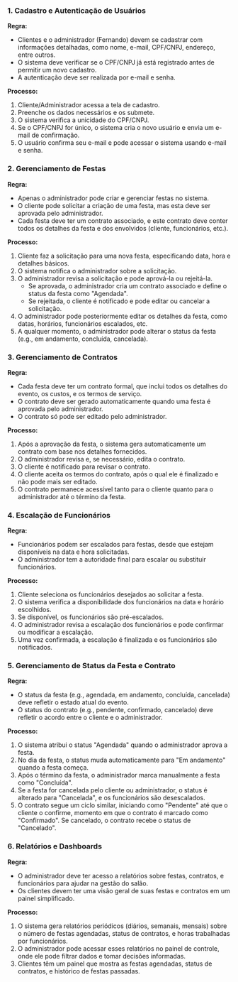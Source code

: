 ### 1. **Cadastro e Autenticação de Usuários**

**Regra:**  
- Clientes e o administrador (Fernando) devem se cadastrar com informações detalhadas, como nome, e-mail, CPF/CNPJ, endereço, entre outros.
- O sistema deve verificar se o CPF/CNPJ já está registrado antes de permitir um novo cadastro.
- A autenticação deve ser realizada por e-mail e senha.

**Processo:**  
1. Cliente/Administrador acessa a tela de cadastro.
2. Preenche os dados necessários e os submete.
3. O sistema verifica a unicidade do CPF/CNPJ.
4. Se o CPF/CNPJ for único, o sistema cria o novo usuário e envia um e-mail de confirmação.
5. O usuário confirma seu e-mail e pode acessar o sistema usando e-mail e senha.

### 2. **Gerenciamento de Festas**

**Regra:**  
- Apenas o administrador pode criar e gerenciar festas no sistema.
- O cliente pode solicitar a criação de uma festa, mas esta deve ser aprovada pelo administrador.
- Cada festa deve ter um contrato associado, e este contrato deve conter todos os detalhes da festa e dos envolvidos (cliente, funcionários, etc.).

**Processo:**
1. Cliente faz a solicitação para uma nova festa, especificando data, hora e detalhes básicos.
2. O sistema notifica o administrador sobre a solicitação.
3. O administrador revisa a solicitação e pode aprová-la ou rejeitá-la.
   - Se aprovada, o administrador cria um contrato associado e define o status da festa como "Agendada".
   - Se rejeitada, o cliente é notificado e pode editar ou cancelar a solicitação.
4. O administrador pode posteriormente editar os detalhes da festa, como datas, horários, funcionários escalados, etc.
5. A qualquer momento, o administrador pode alterar o status da festa (e.g., em andamento, concluída, cancelada).

### 3. **Gerenciamento de Contratos**

**Regra:**  
- Cada festa deve ter um contrato formal, que inclui todos os detalhes do evento, os custos, e os termos de serviço.
- O contrato deve ser gerado automaticamente quando uma festa é aprovada pelo administrador.
- O contrato só pode ser editado pelo administrador.

**Processo:**
1. Após a aprovação da festa, o sistema gera automaticamente um contrato com base nos detalhes fornecidos.
2. O administrador revisa e, se necessário, edita o contrato.
3. O cliente é notificado para revisar o contrato.
4. O cliente aceita os termos do contrato, após o qual ele é finalizado e não pode mais ser editado.
5. O contrato permanece acessível tanto para o cliente quanto para o administrador até o término da festa.

### 4. **Escalação de Funcionários**

**Regra:**  
- Funcionários podem ser escalados para festas, desde que estejam disponíveis na data e hora solicitadas.
- O administrador tem a autoridade final para escalar ou substituir funcionários.

**Processo:**
1. Cliente seleciona os funcionários desejados ao solicitar a festa.
2. O sistema verifica a disponibilidade dos funcionários na data e horário escolhidos.
3. Se disponível, os funcionários são pré-escalados.
4. O administrador revisa a escalação dos funcionários e pode confirmar ou modificar a escalação.
5. Uma vez confirmada, a escalação é finalizada e os funcionários são notificados.

### 5. **Gerenciamento de Status da Festa e Contrato**

**Regra:**  
- O status da festa (e.g., agendada, em andamento, concluída, cancelada) deve refletir o estado atual do evento.
- O status do contrato (e.g., pendente, confirmado, cancelado) deve refletir o acordo entre o cliente e o administrador.

**Processo:**
1. O sistema atribui o status "Agendada" quando o administrador aprova a festa.
2. No dia da festa, o status muda automaticamente para "Em andamento" quando a festa começa.
3. Após o término da festa, o administrador marca manualmente a festa como "Concluída".
4. Se a festa for cancelada pelo cliente ou administrador, o status é alterado para "Cancelada", e os funcionários são desescalados.
5. O contrato segue um ciclo similar, iniciando como "Pendente" até que o cliente o confirme, momento em que o contrato é marcado como "Confirmado". Se cancelado, o contrato recebe o status de "Cancelado".

### 6. **Relatórios e Dashboards**

**Regra:**  
- O administrador deve ter acesso a relatórios sobre festas, contratos, e funcionários para ajudar na gestão do salão.
- Os clientes devem ter uma visão geral de suas festas e contratos em um painel simplificado.

**Processo:**
1. O sistema gera relatórios periódicos (diários, semanais, mensais) sobre o número de festas agendadas, status de contratos, e horas trabalhadas por funcionários.
2. O administrador pode acessar esses relatórios no painel de controle, onde ele pode filtrar dados e tomar decisões informadas.
3. Clientes têm um painel que mostra as festas agendadas, status de contratos, e histórico de festas passadas.